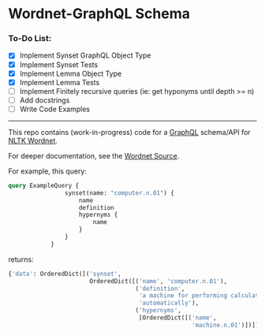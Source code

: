 
# Wordnet-GraphQL Schema

### To-Do List:

- [x] Implement Synset GraphQL Object Type
- [x] Implement Synset Tests
- [x] Implement Lemma Object Type
- [x] Implement Lemma Tests
- [ ] Implement Finitely recursive queries (ie: get hyponyms until depth >= n)
- [ ] Add docstrings
- [ ] Write Code Examples

---

This repo contains (work-in-progress) code for a [GraphQL](https://graphql.org/) schema/API for [NLTK Wordnet](http://www.nltk.org/howto/wordnet.html).

For deeper documentation, see the [Wordnet Source](https://wordnet.princeton.edu/documentation/wngloss7wn).


For example, this query:
```graphql
query ExampleQuery {
                synset(name: "computer.n.01") {
                    name
                    definition
                    hypernyms {
                        name
                    }
                }
            }
```
returns:
```python
{'data': OrderedDict([('synset',
                       OrderedDict([('name', 'computer.n.01'),
                                    ('definition',
                                     'a machine for performing calculations '
                                     'automatically'),
                                    ('hypernyms',
                                     [OrderedDict([('name',
                                                    'machine.n.01')])])]))])}
```

